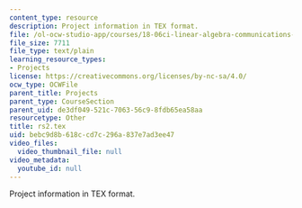 ```yaml
---
content_type: resource
description: Project information in TEX format.
file: /ol-ocw-studio-app/courses/18-06ci-linear-algebra-communications-intensive-spring-2004/bebc9d8b618ccd7c296a837e7ad3ee47_rs2.tex
file_size: 7711
file_type: text/plain
learning_resource_types:
- Projects
license: https://creativecommons.org/licenses/by-nc-sa/4.0/
ocw_type: OCWFile
parent_title: Projects
parent_type: CourseSection
parent_uid: de3df049-521c-7063-56c9-8fdb65ea58aa
resourcetype: Other
title: rs2.tex
uid: bebc9d8b-618c-cd7c-296a-837e7ad3ee47
video_files:
  video_thumbnail_file: null
video_metadata:
  youtube_id: null
---
```

Project information in TEX format.